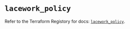 # `lacework_policy`

Refer to the Terraform Registory for docs: [`lacework_policy`](https://registry.terraform.io/providers/lacework/lacework/1.15.0/docs/resources/policy).

